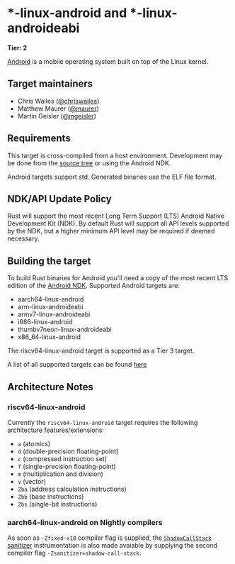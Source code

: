 # *-linux-android and *-linux-androideabi

**Tier: 2**

[Android] is a mobile operating system built on top of the Linux kernel.

[Android]: https://source.android.com/

## Target maintainers

- Chris Wailes ([@chriswailes](https://github.com/chriswailes))
- Matthew Maurer ([@maurer](https://github.com/maurer))
- Martin Geisler ([@mgeisler](https://github.com/mgeisler))

## Requirements

This target is cross-compiled from a host environment. Development may be done
from the [source tree] or using the Android NDK.

[source tree]: https://source.android.com/docs/setup/build/downloading

Android targets support std. Generated binaries use the ELF file format.

## NDK/API Update Policy

Rust will support the most recent Long Term Support (LTS) Android Native
Development Kit (NDK).  By default Rust will support all API levels supported
by the NDK, but a higher minimum API level may be required if deemed necessary.

## Building the target

To build Rust binaries for Android you'll need a copy of the most recent LTS
edition of the [Android NDK].  Supported Android targets are:

* aarch64-linux-android
* arm-linux-androideabi
* armv7-linux-androideabi
* i686-linux-android
* thumbv7neon-linux-androideabi
* x86_64-linux-android

The riscv64-linux-android target is supported as a Tier 3 target.

[Android NDK]: https://developer.android.com/ndk/downloads

A list of all supported targets can be found
[here](../platform-support.html)

## Architecture Notes

### riscv64-linux-android

Currently the `riscv64-linux-android` target requires the following architecture features/extensions:

* `a` (atomics)
* `d` (double-precision floating-point)
* `c` (compressed instruction set)
* `f` (single-precision floating-point)
* `m` (multiplication and division)
* `v` (vector)
* `Zba` (address calculation instructions)
* `Zbb` (base instructions)
* `Zbs` (single-bit instructions)

### aarch64-linux-android on Nightly compilers

As soon as `-Zfixed-x18` compiler flag is supplied, the [`ShadowCallStack` sanitizer](https://releases.llvm.org/7.0.1/tools/clang/docs/ShadowCallStack.html)
instrumentation is also made avaiable by supplying the second compiler flag `-Zsanitizer=shadow-call-stack`.
